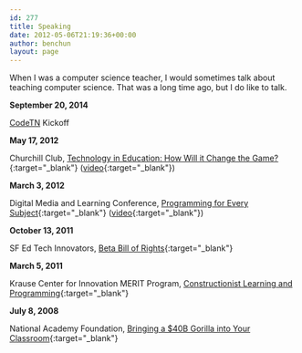 ```yaml
---
id: 277
title: Speaking
date: 2012-05-06T21:19:36+00:00
author: benchun
layout: page
---
```


When I was a computer science teacher, I would sometimes talk about teaching computer science. That was a
long time ago, but I do like to talk.

**September 20, 2014**

[CodeTN](http://codetn.org/) Kickoff

**May 17, 2012**

Churchill Club, [Technology in Education: How Will it Change the Game?](http://transition.churchillclub.org/eventDetail.jsp?EVT_ID=947){:target="_blank"}
([video](http://www.youtube.com/watch?v=rmbjbNz4DLE){:target="_blank"})

**March 3, 2012**

Digital Media and Learning Conference, [Programming for Every Subject](http://dml2012.dmlcentral.net/content/ignite-talks-1){:target="_blank"}
([video](http://www.youtube.com/watch?v=KTBHYWFm8zw){:target="_blank"})

**October 13, 2011**

SF Ed Tech Innovators, [Beta Bill of Rights](http://www.meetup.com/edu-tech-innovators-sf/events/32091002/){:target="_blank"}

**March 5, 2011**

Krause Center for Innovation MERIT Program, [Constructionist Learning and Programming](http://itmoves.wordpress.com/2011/03/12/being-smart-considered-harmful/){:target="_blank"}

**July 8, 2008**

National Academy Foundation, [Bringing a $40B Gorilla into Your Classroom](http://www.slideshare.net/benchun/video-games-bringing-a-40b-gorilla-into-your-classroom){:target="_blank"}
